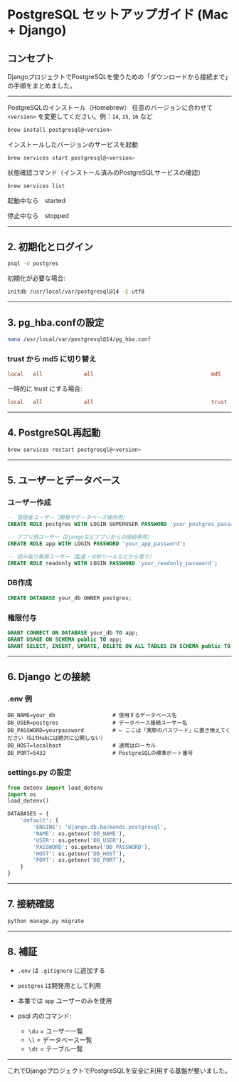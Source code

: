 # PostgreSQL セットアップガイド (Mac + Django)

## コンセプト

DjangoプロジェクトでPostgreSQLを使うための「ダウンロードから接続まで」の手順をまとめました。

---
PostgreSQLのインストール（Homebrew）
任意のバージョンに合わせて `<version>` を変更してください。例：`14`, `15`, `16` など

```bash
brew install postgresql@<version>
```

インストールしたバージョンのサービスを起動
```bash
brew services start postgresql@<version>
```

状態確認コマンド（インストール済みのPostgreSQLサービスの確認）

```bash
brew services list
```
起動中なら　started

停止中なら　stopped

---

## 2. 初期化とログイン

```bash
psql -U postgres
```

初期化が必要な場合:

```bash
initdb /usr/local/var/postgresql@14 -E utf8
```

---

## 3. pg\_hba.confの設定

```bash
nano /usr/local/var/postgresql@14/pg_hba.conf
```

### trust から md5 に切り替え

```conf
local   all             all                                     md5
```

一時的に trust にする場合:

```conf
local   all             all                                     trust
```

---

## 4. PostgreSQL再起動

```bash
brew services restart postgresql@<version>
```

---

## 5. ユーザーとデータベース

### ユーザー作成

```sql
-- 管理者ユーザー（開発やデータベース操作用）
CREATE ROLE postgres WITH LOGIN SUPERUSER PASSWORD 'your_postgres_password';

-- アプリ用ユーザー（Djangoなどアプリからの接続専用）
CREATE ROLE app WITH LOGIN PASSWORD 'your_app_password';

-- 読み取り専用ユーザー（監査・分析ツールなどから使う）
CREATE ROLE readonly WITH LOGIN PASSWORD 'your_readonly_password';
```

### DB作成

```sql
CREATE DATABASE your_db OWNER postgres;
```

### 権限付与

```sql
GRANT CONNECT ON DATABASE your_db TO app;
GRANT USAGE ON SCHEMA public TO app;
GRANT SELECT, INSERT, UPDATE, DELETE ON ALL TABLES IN SCHEMA public TO app;
```

---

## 6. Django との接続

### .env 例

```env
DB_NAME=your_db                  # 使用するデータベース名
DB_USER=postgres                 # データベース接続ユーザー名
DB_PASSWORD=yourpassword         # ← ここは「実際のパスワード」に置き換えてください（GitHubには絶対に公開しない）
DB_HOST=localhost                # 通常はローカル
DB_PORT=5432                     # PostgreSQLの標準ポート番号
```

### settings.py の設定

```python
from dotenv import load_dotenv
import os
load_dotenv()

DATABASES = {
    'default': {
        'ENGINE': 'django.db.backends.postgresql',
        'NAME': os.getenv('DB_NAME'),
        'USER': os.getenv('DB_USER'),
        'PASSWORD': os.getenv('DB_PASSWORD'),
        'HOST': os.getenv('DB_HOST'),
        'PORT': os.getenv('DB_PORT'),
    }
}
```

---

## 7. 接続確認

```bash
python manage.py migrate
```

---

## 8. 補証

* `.env` は `.gitignore` に追加する
* `postgres` は開発用として利用
* 本番では `app` ユーザーのみを使用
* psql 内のコマンド:

  * `\du` = ユーザー一覧
  * `\l` = データベース一覧
  * `\dt` = テーブル一覧

---

これでDjangoプロジェクトでPostgreSQLを安全に利用する基盤が整いました。

